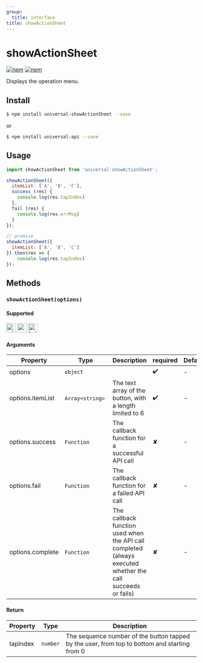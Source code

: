 ```yaml
---
group:
  title: interface
title: showActionSheet
---
```

# showActionSheet 

[![npm](https://img.shields.io/npm/v/evapi.svg)](https://www.npmjs.com/package/evapi)
[![npm](https://img.shields.io/npm/v/evapi-showActionSheet.svg)](https://www.npmjs.com/package/evapi-showActionSheet)

Displays the operation menu.

## Install

```bash
$ npm install universal-showActionSheet --save
```
or
```bash
$ npm install universal-api --save
```
## Usage

```javascript
import showActionSheet from 'universal-showActionSheet';

showActionSheet({
  itemList: ['A', 'B', 'C'],
  success (res) {
    console.log(res.tapIndex)
  },
  fail (res) {
    console.log(res.errMsg)
  }
});

// promise
showActionSheet({
  itemList: ['A', 'B', 'C']
}).then(res => {
    console.log(res.tapIndex)
});

```

## Methods

### `showActionSheet(options)`

#### Supported

<img alt="miniApp" src="https://gw.alicdn.com/tfs/TB1bBpmbRCw3KVjSZFuXXcAOpXa-200-200.svg" width="25px" height="25px" /> <img alt="wechatMiniprogram" src="https://img.alicdn.com/tfs/TB1slcYdxv1gK0jSZFFXXb0sXXa-200-200.svg" width="25px" height="25px"> <img alt="bytedanceMicroApp" src="https://gw.alicdn.com/tfs/TB1jFtVzO_1gK0jSZFqXXcpaXXa-200-200.svg" width="25px" height="25px">

#### Arguments

| Property | Type | Description | required | Default |
| --- | --- | --- | --- | --- |
| options | `object` |  | ✔️ | - |
| options.itemList | `Array<string>`  | The text array of the button, with a length limited to 6 | ✔️ | - |
| options.success | `Function`  | The callback function for a successful API call | ✘ | - |
| options.fail | `Function`  | The callback function for a failed API call | ✘ | - |
| options.complete | `Function`  | The callback function used when the API call completed (always executed whether the call succeeds or fails) | ✘ | - |

#### Return

| Property | Type | Description |
| --- | --- | --- |
| tapIndex | `number` | The sequence number of the button tapped by the user, from top to bottom and starting from 0 |
